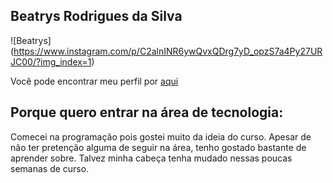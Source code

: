 ## Beatrys Rodrigues da Silva

![Beatrys] (https://www.instagram.com/p/C2alnINR6ywQvxQDrg7yD_opzS7a4Py27URJC00/?img_index=1)

Você pode encontrar meu perfil por [aqui](https://github.com/blackbya)

## Porque quero entrar na área de tecnologia:

Comecei na programação pois gostei muito da ideia do curso. Apesar de não ter pretenção alguma de seguir na área, tenho gostado bastante de aprender sobre. Talvez minha cabeça tenha mudado nessas poucas semanas de curso.